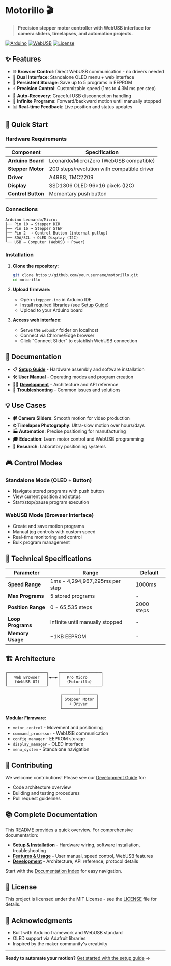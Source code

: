 # Motorillo 🎬

> **Precision stepper motor controller with WebUSB interface for camera sliders, timelapses, and automation projects.**

[![Arduino](https://img.shields.io/badge/Arduino-Compatible-00979D?style=flat&logo=Arduino&logoColor=white)](https://www.arduino.cc/)
[![WebUSB](https://img.shields.io/badge/WebUSB-Enabled-4285F4?style=flat&logo=googlechrome&logoColor=white)](https://webusb.github.io/)
[![License](https://img.shields.io/badge/License-MIT-green.svg)](LICENSE)

## ✨ Features

- 🌐 **Browser Control**: Direct WebUSB communication - no drivers needed
- 📱 **Dual Interface**: Standalone OLED menu + web interface
- 💾 **Persistent Storage**: Save up to 5 programs in EEPROM
- ⚡ **Precision Control**: Customizable speed (1ms to 4.3M ms per step)
- 🔄 **Auto-Recovery**: Graceful USB disconnection handling
- 🎯 **Infinite Programs**: Forward/backward motion until manually stopped
- 📊 **Real-time Feedback**: Live position and status updates

## 🚀 Quick Start

### Hardware Requirements

| Component          | Specification                               |
| ------------------ | ------------------------------------------- |
| **Arduino Board**  | Leonardo/Micro/Zero (WebUSB compatible)     |
| **Stepper Motor**  | 200 steps/revolution with compatible driver |
| **Driver**         | A4988, TMC2209                              |
| **Display**        | SSD1306 OLED 96×16 pixels (I2C)             |
| **Control Button** | Momentary push button                       |

### Connections

```
Arduino Leonardo/Micro:
├── Pin 10 → Stepper DIR
├── Pin 16 → Stepper STEP
├── Pin 2  → Control Button (internal pullup)
├── SDA/SCL → OLED Display (I2C)
└── USB → Computer (WebUSB + Power)
```

### Installation

1. **Clone the repository:**

   ```bash
   git clone https://github.com/yourusername/motorillo.git
   cd motorillo
   ```

2. **Upload firmware:**

   - Open `steppper.ino` in Arduino IDE
   - Install required libraries (see [Setup Guide](docs/setup/installation.md))
   - Upload to your Arduino board

3. **Access web interface:**
   - Serve the `webusb/` folder on localhost
   - Connect via Chrome/Edge browser
   - Click "Connect Slider" to establish WebUSB connection

## 📖 Documentation

- 📋 **[Setup Guide](docs/setup/)** - Hardware assembly and software installation
- 🛠 **[User Manual](docs/features/)** - Operating modes and program creation
- 👨‍💻 **[Development](docs/development/)** - Architecture and API reference
- 🔧 **[Troubleshooting](docs/setup/troubleshooting.md)** - Common issues and solutions

## 💡 Use Cases

- **📹 Camera Sliders**: Smooth motion for video production
- **⏱ Timelapse Photography**: Ultra-slow motion over hours/days
- **🏭 Automation**: Precise positioning for manufacturing
- **🎓 Education**: Learn motor control and WebUSB programming
- **🔬 Research**: Laboratory positioning systems

## 🎮 Control Modes

### Standalone Mode (OLED + Button)

- Navigate stored programs with push button
- View current position and status
- Start/stop/pause program execution

### WebUSB Mode (Browser Interface)

- Create and save motion programs
- Manual jog controls with custom speed
- Real-time monitoring and control
- Bulk program management

## 🔧 Technical Specifications

| Parameter          | Range                           | Default    |
| ------------------ | ------------------------------- | ---------- |
| **Speed Range**    | 1ms - 4,294,967,295ms per step  | 1000ms     |
| **Max Programs**   | 5 stored programs               | -          |
| **Position Range** | 0 - 65,535 steps                | 2000 steps |
| **Loop Programs**  | Infinite until manually stopped | -          |
| **Memory Usage**   | ~1KB EEPROM                     | -          |

## 🏗 Architecture

```
┌─────────────────┐    ┌──────────────────┐
│   Web Browser   │◄──►│   Pro Micro      │
│   (WebUSB UI)   │    │   (Motorillo)    │
└─────────────────┘    └──────────────────┘
                                │
                        ┌───────┴───────┐
                        │ Stepper Motor │
                        │   + Driver    │
                        └───────────────┘
```

**Modular Firmware:**

- `motor_control` - Movement and positioning
- `command_processor` - WebUSB communication
- `config_manager` - EEPROM storage
- `display_manager` - OLED interface
- `menu_system` - Standalone navigation

## 🤝 Contributing

We welcome contributions! Please see our [Development Guide](docs/development/) for:

- Code architecture overview
- Building and testing procedures
- Pull request guidelines

## 📚 Complete Documentation

This README provides a quick overview. For comprehensive documentation:

- **[Setup & Installation](docs/setup/)** - Hardware wiring, software installation, troubleshooting
- **[Features & Usage](docs/features/)** - User manual, speed control, WebUSB features
- **[Development](docs/development/)** - Architecture, API reference, protocol details

Start with the [Documentation Index](docs/README.md) for easy navigation.

## 📄 License

This project is licensed under the MIT License - see the [LICENSE](LICENSE) file for details.

## 🙏 Acknowledgments

- Built with Arduino framework and WebUSB standard
- OLED support via Adafruit libraries
- Inspired by the maker community's creativity

---

**Ready to automate your motion?** [Get started with the setup guide](docs/setup/) →
